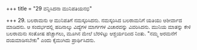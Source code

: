 +++
title = "29 ವನ್ದಿಸಿದನಾ ಮುನಿಪತಿಯನಭಿ"

+++
29. ಬಲರಾಮನು ಆ ಮುನಿಪತಿಗೆ ನಮಸ್ಕರಿಸಿದನು. ನಮಸ್ಕರಿಸಿದ ಬಲರಾಮನಿಗೆ ಯತಿಯು ಆಶೀರ್ವಾದ ಮಾಡಿದನು. ಆ ಸಂದರ್ಭದಲ್ಲಿ ಹದಿನಾಲ್ಕು ವಿದ್ಯೆಗಳ ಮಾರ್ಗಗಳ ವಿಚಾರವನ್ನು ವಿವರಿಸಿದನು. ಮುನಿಯ ಮಾತನ್ನು ಕೇಳಿ ಬಲರಾಮನು ಸಂತೋಷ ಹೆಚ್ಚಾಗಲು, ಮೂಗಿನ ಮೇಲೆ ಬೆರಳಿಟ್ಟು ಆಶ್ಚರ್ಯದಿಂದ ನಿಂತು. "ನಮ್ಮ ಅರಮನೆಗೆ ದಯಮಾಡಿಸಬೇಕು" ಎಂದು ಕೈಮುಗಿದು ಪ್ರಾರ್ಥಿಸಿದನು.